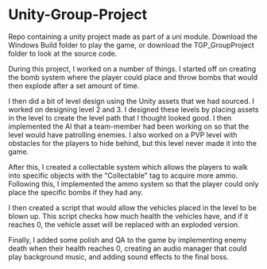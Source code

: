 # Unity-Group-Project
Repo containing a unity project made as part of a uni module.
Download the Windows Build folder to play the game, or download the TGP_GroupProject folder to look at the source code.

During this project, I worked on a number of things. I started off on creating the bomb system where the player could place and throw bombs that would then explode after a set amount of time. 

I then did a bit of level design using the Unity assets that we had sourced. I worked on designing level 2 and 3. I designed these levels by placing assets in the level to create the level path that I thought looked good. I then implemented the AI that a team-member had been working on so that the level would have patrolling enemies. I also worked on a PVP level with obstacles for the players to hide behind, but this level never made it into the game.

After this, I created a collectable system which allows the players to walk into specific objects with the "Collectable" tag to acquire more ammo. Following this, I implemented the ammo system so that the player could only place the specific bombs if they had any.

I then created a script that would allow the vehicles placed in the level to be blown up. This script checks how much health the vehicles have, and if it reaches 0, the vehicle asset will be replaced with an exploded version.

Finally, I added some polish and QA to the game by implementing enemy death when their health reaches 0, creating an audio manager that could play background music, and adding sound effects to the final boss.

